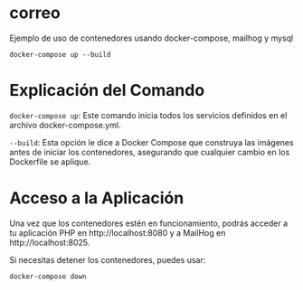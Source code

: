 # correo
Ejemplo de uso de contenedores usando docker-compose, mailhog y mysql

`docker-compose up --build`

# Explicación del Comando
`docker-compose up`: Este comando inicia todos los servicios definidos en el archivo docker-compose.yml.

`--build`: Esta opción le dice a Docker Compose que construya las imágenes antes de iniciar los contenedores, asegurando que cualquier cambio en los Dockerfile se 
aplique.

# Acceso a la Aplicación
Una vez que los contenedores estén en funcionamiento, podrás acceder a tu aplicación PHP en http://localhost:8080 y a MailHog en http://localhost:8025.

Si necesitas detener los contenedores, puedes usar:

`docker-compose down`
